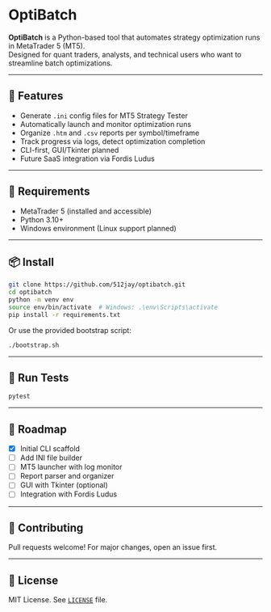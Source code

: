 # OptiBatch

**OptiBatch** is a Python-based tool that automates strategy optimization runs in MetaTrader 5 (MT5).  
Designed for quant traders, analysts, and technical users who want to streamline batch optimizations.

---

## 🚀 Features

- Generate `.ini` config files for MT5 Strategy Tester
- Automatically launch and monitor optimization runs
- Organize `.htm` and `.csv` reports per symbol/timeframe
- Track progress via logs, detect optimization completion
- CLI-first, GUI/Tkinter planned
- Future SaaS integration via Fordis Ludus

---

## 🧰 Requirements

- MetaTrader 5 (installed and accessible)
- Python 3.10+
- Windows environment (Linux support planned)

---

## 📦 Install

```bash
git clone https://github.com/512jay/optibatch.git
cd optibatch
python -m venv env
source env/bin/activate  # Windows: .\env\Scripts\activate
pip install -r requirements.txt
```

Or use the provided bootstrap script:

```bash
./bootstrap.sh
```

---

## 🧪 Run Tests

```bash
pytest
```

---

## 📌 Roadmap

- [x] Initial CLI scaffold
- [ ] Add INI file builder
- [ ] MT5 launcher with log monitor
- [ ] Report parser and organizer
- [ ] GUI with Tkinter (optional)
- [ ] Integration with Fordis Ludus

---

## 🤝 Contributing

Pull requests welcome! For major changes, open an issue first.

---

## 📄 License

MIT License. See [`LICENSE`](LICENSE) file.
